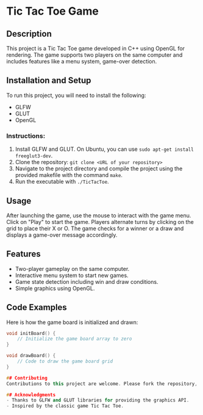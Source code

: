 # Tic Tac Toe Game

## Description
This project is a Tic Tac Toe game developed in C++ using OpenGL for rendering. The game supports two players on the same computer and includes features like a menu system, game-over detection.

## Installation and Setup
To run this project, you will need to install the following:

- GLFW
- GLUT
- OpenGL

### Instructions:
1. Install GLFW and GLUT. On Ubuntu, you can use `sudo apt-get install freeglut3-dev`.
2. Clone the repository: `git clone <URL of your repository>`
3. Navigate to the project directory and compile the project using the provided makefile with the command `make`.
4. Run the executable with `./TicTacToe`.

## Usage
After launching the game, use the mouse to interact with the game menu. Click on "Play" to start the game. Players alternate turns by clicking on the grid to place their X or O. The game checks for a winner or a draw and displays a game-over message accordingly.

## Features
- Two-player gameplay on the same computer.
- Interactive menu system to start new games.
- Game state detection including win and draw conditions.
- Simple graphics using OpenGL.

## Code Examples
Here is how the game board is initialized and drawn:

```c++
void initBoard() {
    // Initialize the game board array to zero
}

void drawBoard() {
    // Code to draw the game board grid
}

## Contributing
Contributions to this project are welcome. Please fork the repository, make your changes, and submit a pull request.

## Acknowledgments
- Thanks to GLFW and GLUT libraries for providing the graphics API.
- Inspired by the classic game Tic Tac Toe.



